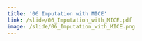 ```yaml
---
title: '06 Imputation with MICE'
link: /slide/06_Imputation_with_MICE.pdf
image: /slide/06_Imputation_with_MICE.png
---
```


